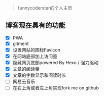 > funnycoderstar的个人主页
## 博客现在具有的功能

- [X] PWA
- [X] gitment
- [X] 设置网站的图标Favicon
- [X] 在网站底部加上访问量
- [X] 隐藏网页底部powered By Hexo / 强力驱动
- [X] 文章的阅读量
- [X] 文章的字数显示和阅读时长
- [ ] 网易云音乐
- [ ] 在右上角或者左上角实现fork me on github